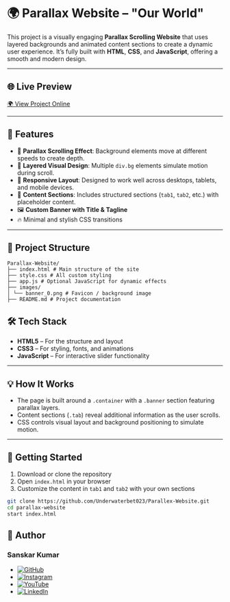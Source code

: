 # 🌍 Parallax Website – "Our World"

This project is a visually engaging **Parallax Scrolling Website** that uses layered backgrounds and animated content sections to create a dynamic user experience. It’s fully built with **HTML**, **CSS**, and **JavaScript**, offering a smooth and modern design.

---

## 🌐 Live Preview

[🌍 View Project Online](https://underwaterbet023.github.io/Parallex-Website/)

---

## 🧩 Features

- 🎢 **Parallax Scrolling Effect**: Background elements move at different speeds to create depth.
- 🎨 **Layered Visual Design**: Multiple `div.bg` elements simulate motion during scroll.
- 📱 **Responsive Layout**: Designed to work well across desktops, tablets, and mobile devices.
- 📝 **Content Sections**: Includes structured sections (`tab1`, `tab2`, etc.) with placeholder content.
- 🖼️ **Custom Banner with Title & Tagline**
- 🔥 Minimal and stylish CSS transitions

---

## 📁 Project Structure
```plaintext
Parallax-Website/
├── index.html # Main structure of the site
├── style.css # All custom styling
├── app.js # Optional JavaScript for dynamic effects
├── images/
│ └── banner_0.png # Favicon / background image
├── README.md # Project documentation

```

## 🛠️ Tech Stack

- **HTML5** – For the structure and layout
- **CSS3** – For styling, fonts, and animations
- **JavaScript** – For interactive slider functionality



---

## 💡 How It Works

- The page is built around a `.container` with a `.banner` section featuring parallax layers.
- Content sections (`.tab`) reveal additional information as the user scrolls.
- CSS controls visual layout and background positioning to simulate motion.

---

## 🚀 Getting Started

1. Download or clone the repository
2. Open `index.html` in your browser
3. Customize the content in `tab1` and `tab2` with your own sections

```bash
git clone https://github.com/Underwaterbet023/Parallex-Website.git
cd parallax-website
start index.html

```

## 👤 Author
### Sanskar Kumar

- [![GitHub](https://img.shields.io/badge/GitHub-Underwaterbet023-181717?style=flat&logo=github)](https://github.com/Underwaterbet023)
- [![Instagram](https://img.shields.io/badge/Instagram-mainhoonsanskar-E4405F?style=flat&logo=instagram)](https://www.instagram.com/KumarSanskar55)
- [![YouTube](https://img.shields.io/badge/YouTube-SanskarKumar--i1s-FF0000?style=flat&logo=youtube)](https://www.youtube.com/@SanskarKumar-i1s)
- [![LinkedIn](https://img.shields.io/badge/LinkedIn-Sanskar%20Kumar-0077B5?style=flat&logo=linkedin)](https://www.linkedin.com/in/sanskar-kumar-65162a2b5/)

